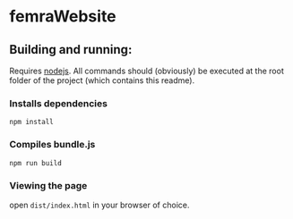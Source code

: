 # femraWebsite

## Building and running:

Requires [nodejs](https://nodejs.org/en/).  All commands should (obviously) be executed at the root folder of the project (which contains this readme).

### Installs dependencies
```
npm install
```

### Compiles bundle.js
```
npm run build
```

### Viewing the page

open ``dist/index.html`` in your browser of choice.
